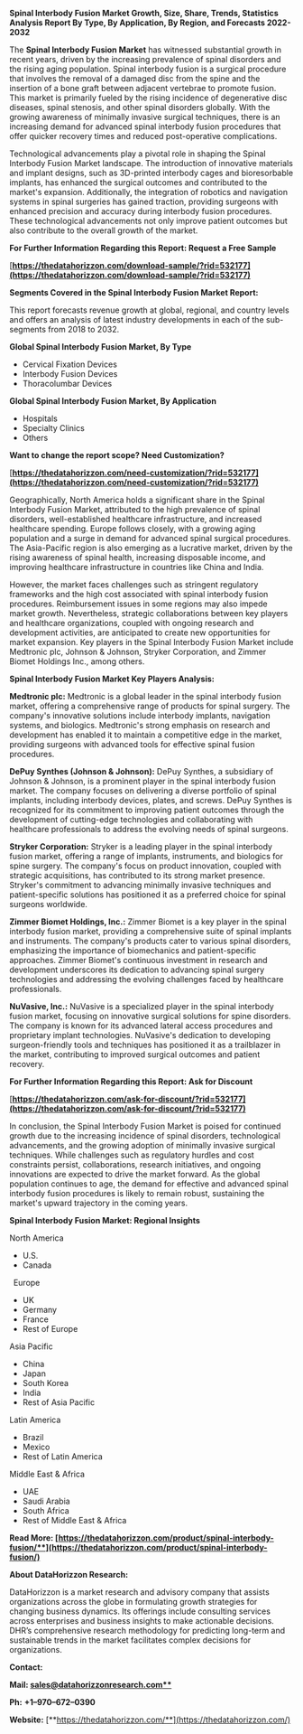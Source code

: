 ﻿**Spinal Interbody Fusion Market Growth, Size, Share, Trends, Statistics Analysis Report By Type, By Application, By Region, and Forecasts 2022-2032**


The **Spinal Interbody Fusion Market** has witnessed substantial growth in recent years, driven by the increasing prevalence of spinal disorders and the rising aging population. Spinal interbody fusion is a surgical procedure that involves the removal of a damaged disc from the spine and the insertion of a bone graft between adjacent vertebrae to promote fusion. This market is primarily fueled by the rising incidence of degenerative disc diseases, spinal stenosis, and other spinal disorders globally. With the growing awareness of minimally invasive surgical techniques, there is an increasing demand for advanced spinal interbody fusion procedures that offer quicker recovery times and reduced post-operative complications.

Technological advancements play a pivotal role in shaping the Spinal Interbody Fusion Market landscape. The introduction of innovative materials and implant designs, such as 3D-printed interbody cages and bioresorbable implants, has enhanced the surgical outcomes and contributed to the market's expansion. Additionally, the integration of robotics and navigation systems in spinal surgeries has gained traction, providing surgeons with enhanced precision and accuracy during interbody fusion procedures. These technological advancements not only improve patient outcomes but also contribute to the overall growth of the market.  

**For Further Information Regarding this Report: Request a Free Sample**	

[**https://thedatahorizzon.com/download-sample/?rid=532177](https://thedatahorizzon.com/download-sample/?rid=532177)** 

**Segments Covered in the Spinal Interbody Fusion Market Report:**

This report forecasts revenue growth at global, regional, and country levels and offers an analysis of latest industry developments in each of the sub-segments from 2018 to 2032.

**Global Spinal Interbody Fusion Market, By Type**

- Cervical Fixation Devices
- Interbody Fusion Devices
- Thoracolumbar Devices

**Global Spinal Interbody Fusion Market, By Application**

- Hospitals
- Specialty Clinics
- Others

**Want to change the report scope? Need Customization?**

[**https://thedatahorizzon.com/need-customization/?rid=532177](https://thedatahorizzon.com/need-customization/?rid=532177)** 

Geographically, North America holds a significant share in the Spinal Interbody Fusion Market, attributed to the high prevalence of spinal disorders, well-established healthcare infrastructure, and increased healthcare spending. Europe follows closely, with a growing aging population and a surge in demand for advanced spinal surgical procedures. The Asia-Pacific region is also emerging as a lucrative market, driven by the rising awareness of spinal health, increasing disposable income, and improving healthcare infrastructure in countries like China and India.

However, the market faces challenges such as stringent regulatory frameworks and the high cost associated with spinal interbody fusion procedures. Reimbursement issues in some regions may also impede market growth. Nevertheless, strategic collaborations between key players and healthcare organizations, coupled with ongoing research and development activities, are anticipated to create new opportunities for market expansion. Key players in the Spinal Interbody Fusion Market include Medtronic plc, Johnson & Johnson, Stryker Corporation, and Zimmer Biomet Holdings Inc., among others.

**Spinal Interbody Fusion Market Key Players Analysis:** 

**Medtronic plc:** Medtronic is a global leader in the spinal interbody fusion market, offering a comprehensive range of products for spinal surgery. The company's innovative solutions include interbody implants, navigation systems, and biologics. Medtronic's strong emphasis on research and development has enabled it to maintain a competitive edge in the market, providing surgeons with advanced tools for effective spinal fusion procedures.

**DePuy Synthes (Johnson & Johnson):** DePuy Synthes, a subsidiary of Johnson & Johnson, is a prominent player in the spinal interbody fusion market. The company focuses on delivering a diverse portfolio of spinal implants, including interbody devices, plates, and screws. DePuy Synthes is recognized for its commitment to improving patient outcomes through the development of cutting-edge technologies and collaborating with healthcare professionals to address the evolving needs of spinal surgeons.

**Stryker Corporation:** Stryker is a leading player in the spinal interbody fusion market, offering a range of implants, instruments, and biologics for spine surgery. The company's focus on product innovation, coupled with strategic acquisitions, has contributed to its strong market presence. Stryker's commitment to advancing minimally invasive techniques and patient-specific solutions has positioned it as a preferred choice for spinal surgeons worldwide.

**Zimmer Biomet Holdings, Inc.:** Zimmer Biomet is a key player in the spinal interbody fusion market, providing a comprehensive suite of spinal implants and instruments. The company's products cater to various spinal disorders, emphasizing the importance of biomechanics and patient-specific approaches. Zimmer Biomet's continuous investment in research and development underscores its dedication to advancing spinal surgery technologies and addressing the evolving challenges faced by healthcare professionals.

**NuVasive, Inc.:** NuVasive is a specialized player in the spinal interbody fusion market, focusing on innovative surgical solutions for spine disorders. The company is known for its advanced lateral access procedures and proprietary implant technologies. NuVasive's dedication to developing surgeon-friendly tools and techniques has positioned it as a trailblazer in the market, contributing to improved surgical outcomes and patient recovery.

**For Further Information Regarding this Report: Ask for Discount**	

[**https://thedatahorizzon.com/ask-for-discount/?rid=532177](https://thedatahorizzon.com/ask-for-discount/?rid=532177)** 

In conclusion, the Spinal Interbody Fusion Market is poised for continued growth due to the increasing incidence of spinal disorders, technological advancements, and the growing adoption of minimally invasive surgical techniques. While challenges such as regulatory hurdles and cost constraints persist, collaborations, research initiatives, and ongoing innovations are expected to drive the market forward. As the global population continues to age, the demand for effective and advanced spinal interbody fusion procedures is likely to remain robust, sustaining the market's upward trajectory in the coming years.

**Spinal Interbody Fusion Market: Regional Insights**

North America

- U.S.
- Canada

` `Europe

- UK
- Germany
- France
- Rest of Europe

Asia Pacific

- China
- Japan
- South Korea
- India
- Rest of Asia Pacific

Latin America

- Brazil
- Mexico
- Rest of Latin America

Middle East & Africa

- UAE
- Saudi Arabia
- South Africa
- Rest of Middle East & Africa

**Read More: [https://thedatahorizzon.com/product/spinal-interbody-fusion/**](https://thedatahorizzon.com/product/spinal-interbody-fusion/)** 

**About DataHorizzon Research:**

DataHorizzon is a market research and advisory company that assists organizations across the globe in formulating growth strategies for changing business dynamics. Its offerings include consulting services across enterprises and business insights to make actionable decisions. DHR’s comprehensive research methodology for predicting long-term and sustainable trends in the market facilitates complex decisions for organizations.

**Contact:**

**Mail: [sales@datahorizzonresearch.com**](mailto:sales@datahorizzonresearch.com)**

**Ph:** **+1–970–672–0390**

**Website:** [**https://thedatahorizzon.com/**](https://thedatahorizzon.com/)

